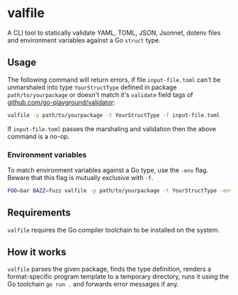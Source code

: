 # valfile

A CLI tool to statically validate YAML, TOML, JSON, Jsonnet, dotenv files and
environment variables against a Go `struct` type.

## Usage

The following command will return errors, if file `input-file.toml`
can't be unmarshaled into type `YourStructType` defined in package `path/to/yourpackage`
or doesn't match it's `validate` field tags of
[github.com/go-playground/validator](https://github.com/go-playground/validator):


```sh
valfile -p path/to/yourpackage -t YourStructType -f input-file.toml
```

If `input-file.toml` passes the marshaling and validation then
the above command is a no-op.

### Environment variables

To match environment variables against a Go type, use the `-env` flag.
Beware that this flag is mutually exclusive with `-f`.

```sh
FOO=bar BAZZ=fuzz valfile -p path/to/yourpackage -t YourStructType -env
```

## Requirements

`valfile` requires the Go compiler toolchain to be installed on the system.

## How it works

`valfile` parses the given package, finds the type definition, renders a format-specific
program template to a temporary directory, runs it using the Go toolchain `go run .`
and forwards error messages if any.
